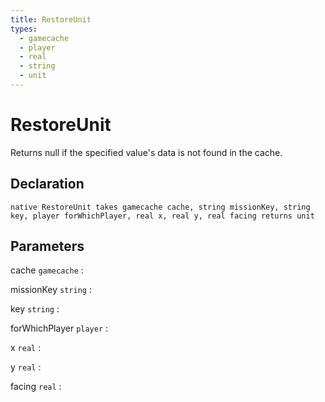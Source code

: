 ```yaml
---
title: RestoreUnit
types:
  - gamecache
  - player
  - real
  - string
  - unit
---
```


# RestoreUnit
Returns null if the specified value's data is not found in the cache.

## Declaration

```jass
native RestoreUnit takes gamecache cache, string missionKey, string key, player forWhichPlayer, real x, real y, real facing returns unit
```

## Parameters
cache `gamecache`
: 

missionKey `string`
: 

key `string`
: 

forWhichPlayer `player`
: 

x `real`
: 

y `real`
: 

facing `real`
: 
